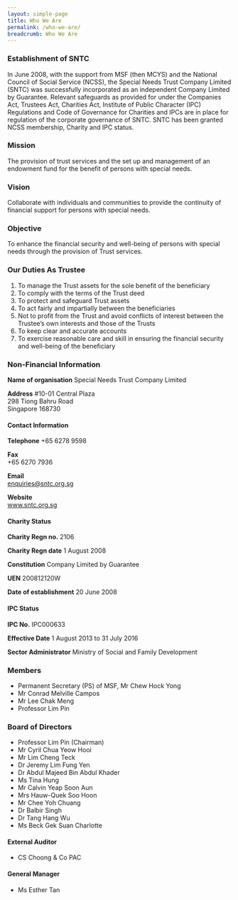 ```yaml
---
layout: simple-page
title: Who We Are
permalink: /who-we-are/
breadcrumb: Who We Are
---
```


### **Establishment of SNTC**

In June 2008, with the support from MSF (then MCYS) and the National Council of Social Service (NCSS), the Special Needs Trust Company Limited (SNTC) was successfully incorporated as an independent Company Limited by Guarantee. Relevant safeguards as provided for under the Companies Act, Trustees Act, Charities Act, Institute of Public Character (IPC) Regulations and Code of Governance for Charities and IPCs are in place for regulation of the corporate governance of SNTC. SNTC has been granted NCSS membership, Charity and IPC status.
  

### **Mission**

The provision of trust services and the set up and management of an endowment fund for the benefit of persons with special needs.
 
### **Vision**

Collaborate with individuals and communities to provide the continuity of financial support for persons with special needs.
  
### **Objective**

To enhance the financial security and well-being of persons with special needs through the provision of Trust services.
  

### **Our Duties As Trustee**
  
1. To manage the Trust assets for the sole benefit of the beneficiary
2. To comply with the terms of the Trust deed
3. To protect and safeguard Trust assets
4. To act fairly and impartially between the beneficiaries
5. Not to profit from the Trust and avoid conflicts of interest between the Trustee’s own interests and those of the Trusts
6. To keep clear and accurate accounts
7. To exercise reasonable care and skill in ensuring the financial security and well-being of the beneficiary
  
  
### **Non-Financial Information**

**Name of organisation**
Special Needs Trust Company Limited
  
**Address**
#10-01 Central Plaza  
298 Tiong Bahru Road  
Singapore 168730  
  
#### Contact Information
**Telephone** 
+65 6278 9598
  
**Fax**  
+65 6270 7936
  
**Email**  
enquiries@sntc.org.sg
  
**Website**  
www.sntc.org.sg
  
#### Charity Status
**Charity Regn no.**
2106

**Charity Regn date**
1 August 2008

**Constitution**
Company Limited by Guarantee

**UEN**
200812120W

**Date of establishment**
20 June 2008

#### IPC Status
**IPC No.**
IPC000633

**Effective Date**
1 August 2013 to 31 July 2016

**Sector Administrator**
Ministry of Social and Family Development

### **Members**
* Permanent Secretary (PS) of MSF, Mr Chew Hock Yong
* Mr Conrad Melville Campos
* Mr Lee Chak Meng
* Professor Lim Pin

### **Board of Directors**
* Professor Lim Pin (Chairman)
* Mr Cyril Chua Yeow Hooi
* Mr Lim Cheng Teck
* Dr Jeremy Lim Fung Yen
* Dr Abdul Majeed Bin Abdul Khader
* Ms Tina Hung
* Mr Calvin Yeap Soon Aun
* Mrs Hauw-Quek Soo Hoon
* Mr Chee Yoh Chuang
* Dr Balbir Singh
* Dr Tang Hang Wu
* Ms Beck Gek Suan Charlotte

#### External Auditor
* CS Choong & Co PAC

#### General Manager
* Ms Esther Tan

